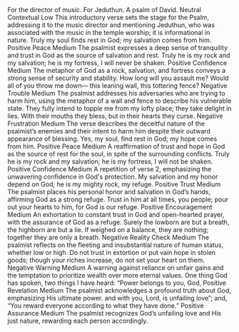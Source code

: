 <sentimentAnalysis>
    <psalm number="62">
        <verse number="0">
            <text>For the director of music. For Jeduthun. A psalm of David.</text>
            <polarity>Neutral</polarity>
            <emotion>Contextual</emotion>
            <intensity>Low</intensity>
            <context>This introductory verse sets the stage for the Psalm, addressing it to the music director and mentioning Jeduthun, who was associated with the music in the temple worship; it is informational in nature.</context>
        </verse>
        <verse number="1">
            <text>Truly my soul finds rest in God; my salvation comes from him.</text>
            <polarity>Positive</polarity>
            <emotion>Peace</emotion>
            <intensity>Medium</intensity>
            <context>The psalmist expresses a deep sense of tranquility and trust in God as the source of salvation and rest.</context>
        </verse>
        <verse number="2">
            <text>Truly he is my rock and my salvation; he is my fortress, I will never be shaken.</text>
            <polarity>Positive</polarity>
            <emotion>Confidence</emotion>
            <intensity>Medium</intensity>
            <context>The metaphor of God as a rock, salvation, and fortress conveys a strong sense of security and stability.</context>
        </verse>
        <verse number="3">
            <text>How long will you assault me? Would all of you throw me down— this leaning wall, this tottering fence?</text>
            <polarity>Negative</polarity>
            <emotion>Trouble</emotion>
            <intensity>Medium</intensity>
            <context>The psalmist addresses his adversaries who are trying to harm him, using the metaphor of a wall and fence to describe his vulnerable state.</context>
        </verse>
        <verse number="4">
            <text>They fully intend to topple me from my lofty place; they take delight in lies. With their mouths they bless, but in their hearts they curse.</text>
            <polarity>Negative</polarity>
            <emotion>Frustration</emotion>
            <intensity>Medium</intensity>
            <context>The verse describes the deceitful nature of the psalmist’s enemies and their intent to harm him despite their outward appearance of blessing.</context>
        </verse>
        <verse number="5">
            <text>Yes, my soul, find rest in God; my hope comes from him.</text>
            <polarity>Positive</polarity>
            <emotion>Peace</emotion>
            <intensity>Medium</intensity>
            <context>A reaffirmation of trust and hope in God as the source of rest for the soul, in spite of the surrounding conflicts.</context>
        </verse>
        <verse number="6">
            <text>Truly he is my rock and my salvation; he is my fortress, I will not be shaken.</text>
            <polarity>Positive</polarity>
            <emotion>Confidence</emotion>
            <intensity>Medium</intensity>
            <context>A repetition of verse 2, emphasizing the unwavering confidence in God's protection.</context>
        </verse>
        <verse number="7">
            <text>My salvation and my honor depend on God; he is my mighty rock, my refuge.</text>
            <polarity>Positive</polarity>
            <emotion>Trust</emotion>
            <intensity>Medium</intensity>
            <context>The psalmist places his personal honor and salvation in God’s hands, affirming God as a strong refuge.</context>
        </verse>
        <verse number="8">
            <text>Trust in him at all times, you people; pour out your hearts to him, for God is our refuge.</text>
            <polarity>Positive</polarity>
            <emotion>Encouragement</emotion>
            <intensity>Medium</intensity>
            <context>An exhortation to constant trust in God and open-hearted prayer, with the assurance of God as a refuge.</context>
        </verse>
        <verse number="9">
            <text>Surely the lowborn are but a breath, the highborn are but a lie. If weighed on a balance, they are nothing; together they are only a breath.</text>
            <polarity>Negative</polarity>
            <emotion>Reality Check</emotion>
            <intensity>Medium</intensity>
            <context>The psalmist reflects on the fleeting and insubstantial nature of human status, whether low or high.</context>
        </verse>
        <verse number="10">
            <text>Do not trust in extortion or put vain hope in stolen goods; though your riches increase, do not set your heart on them.</text>
            <polarity>Negative</polarity>
            <emotion>Warning</emotion>
            <intensity>Medium</intensity>
            <context>A warning against reliance on unfair gains and the temptation to prioritize wealth over more eternal values.</context>
        </verse>
        <verse number="11">
            <text>One thing God has spoken, two things I have heard: “Power belongs to you, God,</text>
            <polarity>Positive</polarity>
            <emotion>Revelation</emotion>
            <intensity>Medium</intensity>
            <context>The psalmist acknowledges a profound truth about God, emphasizing His ultimate power.</context>
        </verse>
        <verse number="12">
            <text>and with you, Lord, is unfailing love”; and, “You reward everyone according to what they have done.”</text>
            <polarity>Positive</polarity>
            <emotion>Assurance</emotion>
            <intensity>Medium</intensity>
            <context>The psalmist recognizes God’s unfailing love and His just nature, rewarding each person accordingly.</context>
        </verse>
        <!-- Repeat for each verse -->
    </psalm>
</sentimentAnalysis>